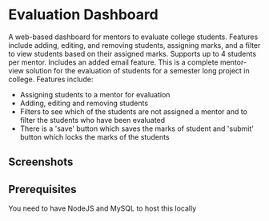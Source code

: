 # Evaluation Dashboard

A web-based dashboard for mentors to evaluate college students. Features include adding, editing, and removing students, assigning marks, and a filter to view students based on their assigned marks. Supports up to 4 students per mentor. Includes an added email feature. 
This is a complete mentor-view solution for the evaluation of students for a semester long project in college. Features include:
- Assigning students to a mentor for evaluation
- Adding, editing and removing students
- Filters to see which of the students are not assigned a mentor and to filter the students who have been evaluated
- There is a 'save' button which saves the marks of student and 'submit' button which locks the marks of the students


## Screenshots



## Prerequisites

You need to have NodeJS and MySQL to host this locally

